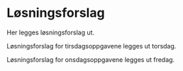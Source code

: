 # Løsningsforslag

Her legges løsningsforslag ut.

Løsningsforslag for tirsdagsoppgavene legges ut torsdag.

Løsningsforslag for onsdagsoppgavene legges ut fredag.